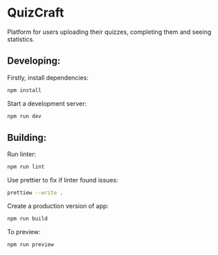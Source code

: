 # QuizCraft

Platform for users uploading their quizzes, completing them and seeing statistics.

## Developing:

Firstly, install dependencies:

```bash
npm install
```

Start a development server:

```bash
npm run dev
```

## Building:

Run linter:

```bash
npm run lint
```

Use prettier to fix if linter found issues:

```bash
prettiew --write .
```

Create a production version of app:

```bash
npm run build
```

To preview:

```bash
npm run preview
```
